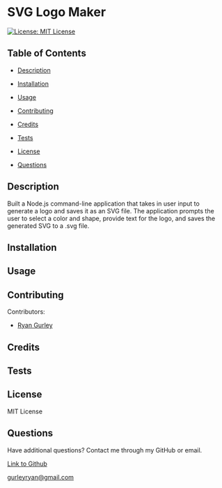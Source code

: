 # SVG Logo Maker


[![License: MIT License](https://img.shields.io/badge/License-MIT-green.svg)](https://opensource.org/license/mit/)

## Table of Contents

 * [Description](#description)

 * [Installation](#installation)

 * [Usage](#usage)

 * [Contributing](#contributing)

 * [Credits](#credits)

 * [Tests](#tests)

 * [License](#license)

 * [Questions](#questions)

## Description

Built a Node.js command-line application that takes in user input to generate a logo and saves it as an SVG file. The application prompts the user to select a color and shape, provide text for the logo, and saves the generated SVG to a .svg file.

## Installation



## Usage



## Contributing

Contributors: <br />

- [Ryan Gurley](https://github.com/gurleyryan)

## Credits



## Tests



## License

MIT License

## Questions

Have additional questions? Contact me through my GitHub or email.

[Link to Github](https://github.com/gurleyryan)

<a href="mailto:gurleyryan@gmail.com">gurleyryan@gmail.com</a>